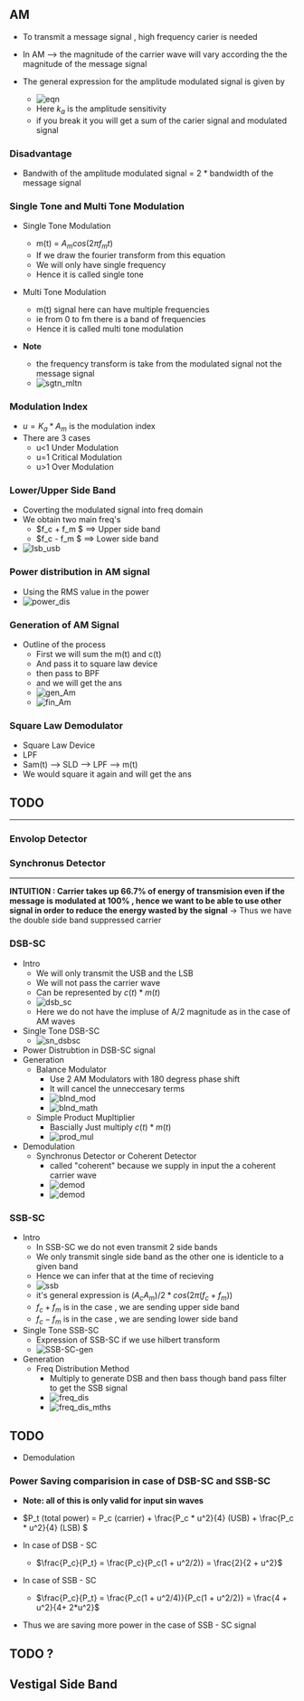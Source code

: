 ## AM
- To transmit a message signal , high frequency carier is needed
- In AM --> the magnitude of the carrier wave will vary according the the magnitude of the message signal
- The general expression for the amplitude modulated signal is given by

  - ![eqn](https://latex.codecogs.com/svg.latex?Ac%20%20(%201%20+%20K_a%20m(t))cos(2\pi%20f_c%20t))
  - Here $k_a$ is the amplitude sensitivity
  - if you break it you will get a sum of the carier signal and modulated signal

### Disadvantage
- Bandwith of the amplitude modulated signal = 2 * bandwidth of the message signal
 
### Single Tone and Multi Tone Modulation
- Single Tone Modulation
  - m(t) = $A_m cos(2\pi f_m t)$
  - If we draw the fourier transform from this equation
  - We will only have single frequency
  - Hence it is called single tone

- Multi Tone Modulation
  - m(t) signal here can have multiple frequencies
  - ie from 0 to fm there is a band of frequencies
  - Hence it is called multi tone modulation

- **Note**
  - the frequency transform is take from the modulated signal not the message signal
  - ![sgtn_mltn](sgtn_mltn.jpg)

### Modulation Index
- $u = K_a * A_m$ is the modulation index
- There are 3 cases
   - u<1 Under Modulation
   - u=1 Critical Modulation
   - u>1 Over Modulation
  
### Lower/Upper Side Band
- Coverting the modulated signal into freq domain
- We obtain two main freq's
   - $f_c + f_m $ ==> Upper side band
   - $f_c - f_m $ ==> Lower side band
- ![lsb_usb](lsb_usb.jpg)

### Power distribution in AM signal
- Using the RMS value in the power
- ![power_dis](power_dis.jpg)

### Generation of AM Signal
- Outline of the process
  - First we will sum the m(t) and c(t)
  - And pass it to square law device
  - then pass to BPF
  - and we will get the ans
  - ![gen_Am](gen_Am.jpg)
  - ![fin_Am](fin_Am.jpg)

### Square Law Demodulator
- Square Law Device
- LPF
- Sam(t) --> SLD --> LPF --> m(t)
- We would square it again and will get the ans

## TODO
----
### Envolop Detector 
### Synchronus Detector
----

**INTUITION : Carrier takes up 66.7% of energy of transmision even if the message is modulated at 100% , hence we want to be able to use other signal in order to reduce the energy wasted by the signal**
-> Thus we have the double side band suppressed carrier

### DSB-SC
- Intro
  - We will only transmit the USB and the LSB
  - We will not pass the carrier wave
  - Can be represented by $c(t) * m(t)$
  - ![dsb_sc](dsb_sc.jpg)
  - Here we do not have the impluse of A/2 magnitude as in the case of AM waves
- Single Tone DSB-SC
  - ![sn_dsbsc](sn_dsbsc.jpg)
- Power Distrubtion in DSB-SC signal
- Generation
  - Balance Modulator
    - Use 2 AM Modulators with 180 degress phase shift
    - It will cancel the unneccesary terms
    - ![blnd_mod](blnd_mod.jpg)
    - ![blnd_math](blnd_math.jpg)
  - Simple Product Mupltiplier
    - Bascially Just multiply $c(t) * m(t)$ 
    - ![prod_mul](prod_mul.jpg)
- Demodulation
  - Synchronus Detector or Coherent Detector
    - called "coherent" because we supply in input the a coherent carrier wave
    - ![demod](demod.jpg)
    - ![demod](demod_math.jpg)

### SSB-SC
- Intro
  - In SSB-SC we do not even transmit 2 side bands
  - We only transmit single side band as the other one is identicle to a given band
  - Hence we can infer that at the time of recieving
  - ![ssb](ssb.jpg)
  - it's general expression is $(A_c A_m)/2 * cos(2 \pi  (f_c + f_m))$
  - $f_c + f_m$ is in the case , we are sending upper side band
  - $f_c - f_m$ is in the case , we are sending lower side band
- Single Tone SSB-SC
  - Expression of SSB-SC if we use hilbert transform
  - ![SSB-SC-gen](SSB-SC-gen.jpg)
- Generation
  - Freq Distribution Method
    - Multiply to generate DSB and then bass though band pass filter to get the SSB signal
    - ![freq_dis](freq_dis.jpg)
    - ![freq_dis_mths](freq_dis_mths.jpg)

 ## TODO 
- Demodulation

### Power Saving comparision in case of DSB-SC and SSB-SC
- **Note: all of this is only valid for input sin waves**
- $P_t (total power) = P_c (carrier) + \frac{P_c * u^2}{4} (USB) + \frac{P_c * u^2}{4} (LSB) $

- In case of DSB - SC
  -  $\frac{P_c}{P_t} = \frac{P_c}{P_c(1 + u^2/2)} = \frac{2}{2 + u^2}$
- In case of SSB - SC
  - $\frac{P_c}{P_t} = \frac{P_c(1 + u^2/4)}{P_c(1 + u^2/2)} = \frac{4 + u^2}{4+ 2*u^2}$
- Thus we are saving more power in the case of SSB - SC signal

## TODO ?
## Vestigal Side Band

